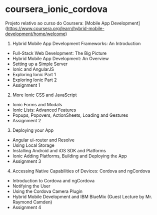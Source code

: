 # coursera_ionic_cordova

Projeto relativo ao curso do Coursera: [Mobile App Development] (https://www.coursera.org/learn/hybrid-mobile-development/home/welcome)


1. Hybrid Mobile App Development Frameworks: An Introduction
  * Full-Stack Web Development: The Big Picture
  * Hybrid Mobile App Development: An Overview
  * Setting up a Simple Server
  * Ionic and AngularJS
  * Exploring Ionic Part 1
  * Exploring Ionic Part 2
  * Assignment 1
2. More Ionic CSS and JavaScript
  * Ionic Forms and Modals
  * Ionic Lists: Advanced Features
  * Popups, Popovers, ActionSheets, Loading and Gestures
  * Assignment 2
3. Deploying your App
  * Angular ui-router and Resolve
  * Using Local Storage
  * Installing Android and iOS SDK and Platforms
  * Ionic Adding Platforms, Building and Deploying the App
  * Assignment 3
4. Accessing Native Capabilities of Devices: Cordova and ngCordova
  * Introduction to Cordova and ngCordova
  * Notifying the User
  * Using the Cordova Camera Plugin
  * Hybrid Mobile Development and IBM BlueMix (Guest Lecture by Mr. Raymond Camden)
  * Assignment 4
